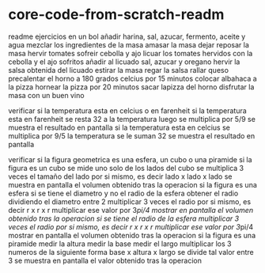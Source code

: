 # core-code-from-scratch-readm
readme ejercicios 
en un bol añadir harina, sal, azucar, fermento, aceite y agua
mezclar los ingredientes de la masa
amasar la masa
dejar reposar la masa
hervir tomates
sofreir cebolla y ajo
licuar los tomates hervidos con la cebolla y el ajo sofritos
añadir al licuado sal, azucar y oregano
hervir la salsa obtenida del licuado
estirar la masa
regar la salsa
rallar queso
precalentar el horno a 180 grados celcius por 15 minutos
colocar albahaca a la pizza
hornear la pizza por 20 minutos
sacar lapizza del horno
disfrutar la masa con un buen vino

verificar si la temperatura esta en celcius o en farenheit
si la temperatura esta en farenheit
se resta 32 a la temperatura
luego se multiplica por 5/9
se muestra el resultado en pantalla
si la temperatura esta en celcius
se multiplica por 9/5 la temperatura
se le suman 32
se muestra el resultado en pantalla


verificar si la figura geometrica es una esfera, un cubo o una piramide
si la figura es un cubo
se mide uno solo de los lados del cubo
se multiplica 3 veces el tamaño del lado por si mismo, es decir lado x lado x lado
se muestra en pantalla el volumen obtenido tras la operacion
si la figura es una esfera
si se tiene el diametro y no el radio de la esfera
obtener el radio dividiendo el diametro entre 2
multiplicar 3 veces el radio por si mismo, es decir r x r x r
multiplicar ese valor por 3*pi/4 
mostrar en pantalla el volumen obtenido tras la operacion
si se tiene el radio de la esfera
multiplicar 3 veces el radio por si mismo, es decir r x r x r
multiplicar ese valor por 3*pi/4
mostrar en pantalla el volumen obtenido tras la operacion
si la figura es una piramide
medir la altura
medir la base
medir el largo
multiplicar los 3 numeros de la siguiente forma
base x altura x largo
se divide tal valor entre 3
se muestra en pantalla el valor obtenido tras la operacion
